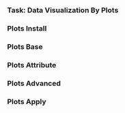 ### Task: Data Visualization By Plots

### Plots Install

### Plots Base

### Plots Attribute

### Plots Advanced

### Plots Apply
